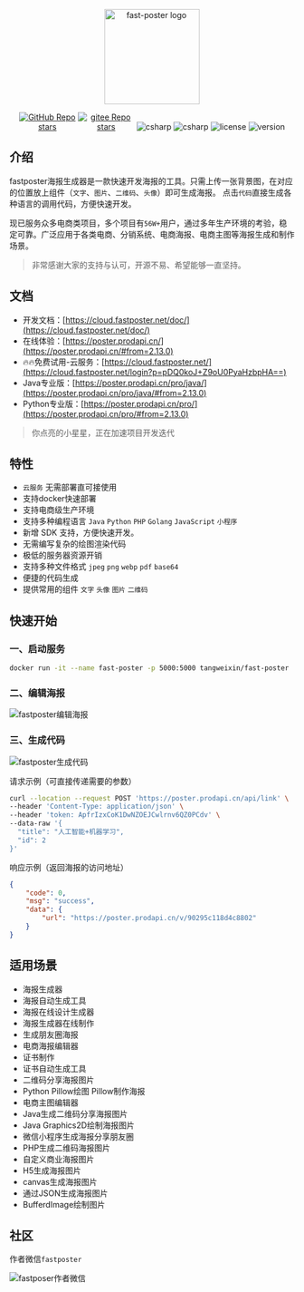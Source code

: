 <p align="center"><a href="https://poster.prodapi.cn/doc/" target="_blank"><img width="168" src="https://poster.prodapi.cn/doc/assets/dragonfly2x.png" alt="fast-poster logo"></a></p>

<p align="center">
  <a href="https://github.com/psoho/fast-poster" class="link github-link" target="_blank"><img style="max-width: 100px;" alt="GitHub Repo stars" src="https://img.shields.io/github/stars/psoho/fast-poster?style=social"></a>
  <a href="https://gitee.com/psoho/fast-poster" class="link gitee-link" target="_blank"><img style="max-width: 100px;" alt="gitee Repo stars" src="https://gitee.com/psoho/fast-poster/badge/star.svg"></a>
  <img alt="csharp" src="https://img.shields.io/badge/language-python-yellow.svg">
  <img alt="csharp" src="https://img.shields.io/badge/language-vue-brightgreen.svg">
  <img alt="license" src="https://img.shields.io/badge/license-MIT-blue.svg">
  <img alt="version" src="https://img.shields.io/badge/version-2.13.0-brightgreen">
</p>

## 介绍

fastposter海报生成器是一款快速开发海报的工具。只需上传一张背景图，在对应的位置放上组件（`文字`、`图片`、`二维码`、`头像`）即可生成海报。 点击`代码`直接生成各种语言的调用代码，方便快速开发。

现已服务众多电商类项⽬，多个项⽬有`56W+`⽤户，通过多年⽣产环境的考验，稳定可靠。广泛应用于各类电商、分销系统、电商海报、电商主图等海报生成和制作场景。

> 非常感谢大家的支持与认可，开源不易、希望能够一直坚持。

## 文档

- 开发文档：[https://cloud.fastposter.net/doc/](https://cloud.fastposter.net/doc/)
- 在线体验：[https://poster.prodapi.cn/](https://poster.prodapi.cn/#from=2.13.0)
- 🔥🔥免费试用-云服务：[https://cloud.fastposter.net/](https://cloud.fastposter.net/login?p=pDQ0koJ+Z9oU0PyaHzbpHA==)
- Java专业版：[https://poster.prodapi.cn/pro/java/](https://poster.prodapi.cn/pro/java/#from=2.13.0)
- Python专业版：[https://poster.prodapi.cn/pro/](https://poster.prodapi.cn/pro/#from=2.13.0)

> 你点亮的小星星，正在加速项目开发迭代

## 特性

- `云服务` 无需部署直可接使用
- 支持docker快速部署
- 支持电商级生产环境
- 支持多种编程语言 `Java` `Python` `PHP` `Golang` `JavaScript` `小程序`
- 新增 SDK 支持，方便快速开发。
- 无需编写复杂的绘图渲染代码
- 极低的服务器资源开销
- 支持多种文件格式 `jpeg` `png` `webp` `pdf` `base64`
- 便捷的代码生成
- 提供常用的组件 `文字` `头像` `图片` `二维码`


## 快速开始

### 一、启动服务

```bash
docker run -it --name fast-poster -p 5000:5000 tangweixin/fast-poster
```

### 二、编辑海报

![fastposter编辑海报](https://poster.prodapi.cn/doc/assets/image-20220407142530149.png?v=2.13.0)


### 三、生成代码

![fastposter生成代码](https://poster.prodapi.cn/doc/assets/image-20220407142705928.png?v=2.13.0)

请求示例（可直接传递需要的参数）

```bash
curl --location --request POST 'https://poster.prodapi.cn/api/link' \
--header 'Content-Type: application/json' \
--header 'token: ApfrIzxCoK1DwNZOEJCwlrnv6QZ0PCdv' \
--data-raw '{
  "title": "人工智能+机器学习",
  "id": 2
}'
```

响应示例（返回海报的访问地址）

```json
{
    "code": 0,
    "msg": "success",
    "data": {
        "url": "https://poster.prodapi.cn/v/90295c118d4c8802"
    }
}
```

## 适用场景

- 海报生成器
- 海报自动生成工具
- 海报在线设计生成器
- 海报生成器在线制作
- 生成朋友圈海报
- 电商海报编辑器
- 证书制作
- 证书自动生成工具
- 二维码分享海报图片
- Python Pillow绘图 Pillow制作海报
- 电商主图编辑器
- Java生成二维码分享海报图片
- Java Graphics2D绘制海报图片
- 微信小程序生成海报分享朋友圈
- PHP生成二维码海报图片
- 自定义商业海报图片
- H5生成海报图片
- canvas生成海报图片
- 通过JSON生成海报图片
- BufferdImage绘制图片

## 社区

作者微信`fastposter`

![fastposer作者微信](https://poster.prodapi.cn/doc/assets/qrcode.jpeg)
